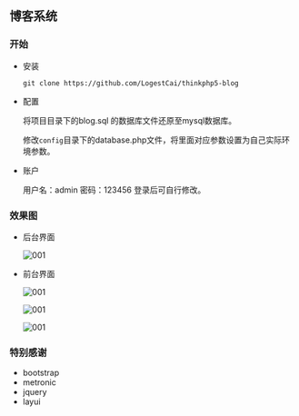 ## 博客系统

### 开始

* 安装  

  `git clone https://github.com/LogestCai/thinkphp5-blog`  

* 配置

  将项目目录下的blog.sql 的数据库文件还原至mysql数据库。

  修改`config`目录下的database.php文件，将里面对应参数设置为自己实际环境参数。

* 账户

  用户名：admin 密码：123456   登录后可自行修改。

### 效果图

- 后台界面

  ![001](https://github.com/LogestCai/thinkphp5-blog/images/001.png)

- 前台界面

  ![001](https://github.com/LogestCai/thinkphp5-blog/images/002.png)

  ![001](https://github.com/LogestCai/thinkphp5-blog/images/003.png)

  ![001](https://github.com/LogestCai/thinkphp5-blog/images/004.png)

  

### 特别感谢

- bootstrap
- metronic
- jquery
- layui





